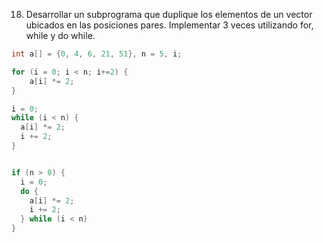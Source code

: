 18. Desarrollar un subprograma que duplique los elementos de un vector ubicados en las
posiciones pares. Implementar 3 veces utilizando for, while y do while.


```c
int a[] = {0, 4, 6, 21, 51}, n = 5, i; 

for (i = 0; i < n; i+=2) {
    a[i] *= 2;
}

i = 0;
while (i < n) {
  a[i] *= 2;
  i += 2;
}


if (n > 0) {
  i = 0;
  do {
    a[i] *= 2;
    i += 2;
  } while (i < n)
}

```

